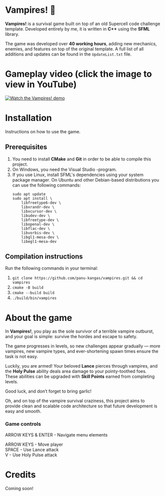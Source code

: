 # Vampires! 🧛

**Vampires!** is a survival game built on top of an old Supercell code challenge template. Developed entirely by me, it is written in **C++** using the **SFML** library.  


The game was developed over **40 working hours**, adding new mechanics, enemies, and features on top of the original template. A full list of all additions and updates can be found in the `UpdateList.txt` file.

# Gameplay video (click the image to view in YouTube)

[![Watch the Vampires! demo](https://img.youtube.com/vi/f27j3-jZVr8/maxresdefault.jpg)](https://youtu.be/f27j3-jZVr8)

# Installation

Instructions on how to use the game.

## Prerequisites

1. You need to install **CMake** and **Git** in order to be able to compile this project.  
2. On Windows, you need the Visual Studio -program.  
3. If you use Linux, install SFML's dependencies using your system package manager. On Ubuntu and other Debian-based distributions you can use the following commands:
    ```
    sudo apt update
    sudo apt install \
        libfreetype6-dev \
        libxrandr-dev \
        libxcursor-dev \
        libudev-dev \
        libfreetype-dev \
        libopenal-dev \
        libflac-dev \
        libvorbis-dev \
        libgl1-mesa-dev \
        libegl1-mesa-dev
    ```

## Compilation instructions

Run the following commands in your terminal:

1. ```git clone https://github.com/panu-kangas/vampires.git && cd vampires```  
2. ```cmake -B build```  
3. ```cmake --build build```
4. ```./build/bin/vampires```

# About the game

In **Vampires!**, you play as the sole survivor of a terrible vampire outburst, and your goal is simple: survive the hordes and escape to safety.  

The game progresses in levels, so new challenges appear gradually — more vampires, new vampire types, and ever-shortening spawn times ensure the task is not easy.  

Luckily, you are armed! Your beloved **Lance** pierces through vampires, and the **Holy Pulse** ability deals area damage to your pointy-toothed foes. These abilities can be upgraded with **Skill Points** earned from completing levels.  

Good luck, and don’t forget to bring garlic!

Oh, and on top of the vampire survival craziness, this project aims to provide clean and scalable code architecture so that future development is easy and smooth.  

### Game controls

ARROW KEYS & ENTER - Navigate menu elements  

ARROW KEYS - Move player  
SPACE - Use Lance attack  
V - Use Holy Pulse attack  

# Credits

Coming soon! 

